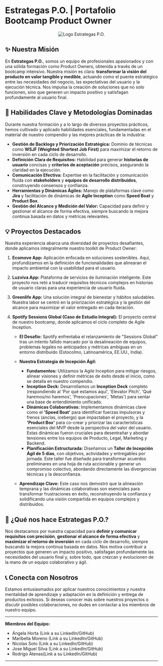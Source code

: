 # Estrategas P.O. | Portafolio Bootcamp Product Owner

<p align="center">
  <img src="https://via.placeholder.com/150?text=Logo+Estrategas+PO" alt="Logo Estrategas P.O."/>
</p>

## ✨ Nuestra Misión

En **Estrategas P.O.**, somos un equipo de profesionales apasionados y con una sólida formación como Product Owners, obtenida a través de un bootcamp intensivo. Nuestra misión es clara: **transformar la visión del producto en valor tangible y medible**, actuando como el puente estratégico entre las necesidades del negocio, las expectativas del usuario y la ejecución técnica. Nos impulsa la creación de soluciones que no solo funcionen, sino que generen un impacto positivo y satisfagan profundamente al usuario final.

## 🚀 Habilidades Clave y Metodologías Dominadas

Durante nuestra formación y a lo largo de diversos proyectos prácticos, hemos cultivado y aplicado habilidades esenciales, fundamentadas en el material de nuestro compendio y las mejores prácticas de la industria:

* **Gestión de Backlogs y Priorización Estratégica:** Dominio de técnicas como **WSJF (Weighted Shortest Job First)** para maximizar el retorno de inversión en cada ciclo de desarrollo.
* **Definición Clara de Requisitos:** Habilidad para generar **historias de usuario** concisas y **criterios de aceptación** precisos, asegurando la claridad en la ejecución.
* **Comunicación Efectiva:** Expertise en la facilitación y comunicación fluida con **stakeholders** y **equipos de desarrollo distribuidos**, construyendo consensos y confianza.
* **Herramientas y Dinámicas Ágiles:** Manejo de plataformas clave como **Jira** y facilitación de dinámicas de **Agile Inception** como **Speed Boat** y **Product Box**.
* **Gestión del Alcance y Medición del Valor:** Capacidad para definir y gestionar el alcance de forma efectiva, siempre buscando la mejora continua basada en datos y métricas relevantes.

## 💡 Proyectos Destacados

Nuestra experiencia abarca una diversidad de proyectos desafiantes, donde aplicamos integralmente nuestro toolkit de Product Owner:

1.  **Ecomove App:** Aplicación enfocada en soluciones sostenibles. Aquí, profundizamos en la definición de funcionalidades que alinearan el impacto ambiental con la usabilidad para el usuario.
2.  **Luzviva App:** Plataforma de servicios de iluminación inteligente. Este proyecto nos retó a traducir requisitos técnicos complejos en historias de usuario claras para una experiencia de usuario fluida.
3.  **Greenlife App:** Una solución integral de bienestar y hábitos saludables. Nuestra labor se centró en la priorización estratégica y la gestión del alcance para maximizar el valor entregado en cada iteración.
4.  **Spotify Sessions Global (Caso de Estudio Integral):** El proyecto central de nuestro bootcamp, donde aplicamos el ciclo completo de Agile Inception.

    * **El Desafío:** Spotify enfrentaba el relanzamiento de "Sessions Global" tras un intento fallido marcado por la desalineación de equipos, problemas legales no anticipados y métricas ambiguas en un entorno distribuido (Estocolmo, Latinoamérica, EE.UU., India).
    * **Nuestra Estrategia de Incepción Ágil:**
        * **Fundamentos:** Utilizamos la Agile Inception para mitigar riesgos, alinear visiones y definir métricas de éxito desde el inicio, como se detalla en nuestro compendio.
        * **Inception Deck:** Desarrollamos un **Inception Deck** completo (respondiendo al 'Por qué estamos aquí', 'Elevator Pitch', 'Qué haremos/no haremos', 'Preocupaciones', 'Metas') para sentar una base de entendimiento unificado.
        * **Dinámicas Colaborativas:** Implementamos dinámicas clave como el **'Speed Boat'** para identificar fuerzas impulsoras y frenos (anclas, icebergs) que impactaban el proyecto, y la **'Product Box'** para co-crear y priorizar las características esenciales del MVP desde la perspectiva del valor del usuario. Estas dinámicas fueron cruciales para desentrañar y abordar tensiones entre los equipos de Producto, Legal, Marketing y Backend.
        * **Planificación Estructurada:** Diseñamos un **Taller de Incepción Ágil de 5 días**, con objetivos, actividades y entregables por jornada. Este taller fue diseñado para transformar acuerdos preliminares en una hoja de ruta accionable y generar un compromiso colectivo, abordando directamente las divergencias técnicas y la desconfianza.

    * **Aprendizaje Clave:** Este caso nos demostró que la alineación temprana y las dinámicas colaborativas son esenciales para transformar frustraciones en éxito, reconstruyendo la confianza y solidificando una visión compartida en equipos complejos y distribuidos.

## 🌟 ¿Qué nos hace Estrategas P.O.?

Nos destacamos por nuestra capacidad para **definir y comunicar requisitos con precisión**, **gestionar el alcance de forma efectiva** y **maximizar el retorno de inversión** en cada ciclo de desarrollo, siempre buscando la mejora continua basada en datos. Nos motiva contribuir a proyectos que generen un impacto positivo, satisfagan profundamente las necesidades del usuario final y, sobre todo, que crezcan y evolucionen de la mano de un equipo colaborativo y ágil.

## 📞 Conecta con Nosotros

Estamos entusiasmados por aplicar nuestros conocimientos y nuestra mentalidad de aprendizaje y adaptación en la definición y entrega de productos exitosos. Si deseas conocer más sobre nuestros proyectos o discutir posibles colaboraciones, no dudes en contactar a los miembros de nuestro equipo.

---

**Miembros del Equipo:**

* Ángela Horta (Link a su LinkedIn/GitHub)
* Maribella Moreno (Link a su LinkedIn/GitHub)
* Nicolas Soto (Link a su LinkedIn/GitHub)
* Jose Miguel Silva (Link a su LinkedIn/GitHub)
* Rodrigo Atenas(Link a su LinkedIn/GitHub)

---
